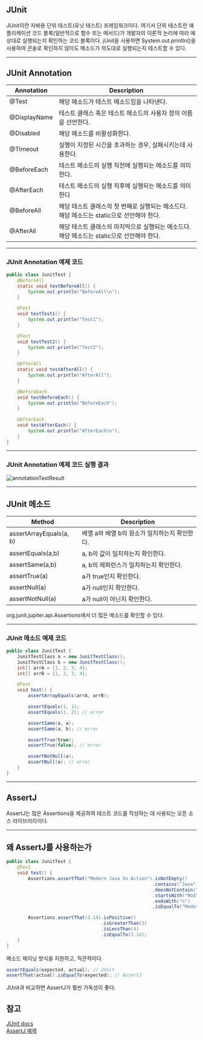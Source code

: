 ## **JUnit**
JUnit이란 자바용 단위 테스트(유닛 테스트) 프레임워크이다. 여기서 단위 테스트란 애플리케이션 코드 블록(일반적으로 함수 또는 메서드)가 개발자의 이론적 논리에 따라 예상대로 실행되는지 확인하는 코드 블록이다. jUnit을 사용하면 System.out.println()을 사용하여 콘솔로 확인하지 않아도 메소드가 의도대로 실행되는지 테스트할 수 있다.

---

## **JUnit Annotation**

|Annotation|Description|
|----------|-----------|
|@Test|해당 메소드가 테스트 메소드임을 나타낸다.|
|@DisplayName|테스트 클래스 혹은 테스트 메소드의 사용자 정의 이름을 선언한다.|
|@Disabled| 해당 메소드를 비활성화한다.|
|@Timeout|실행이 지정된 시간을 초과하는 경우, 실패시키는데 사용한다.
|@BeforeEach|테스트 메소드의 실행 직전에 실행되는 메소드를 의미한다.|
|@AfterEach|테스트 메소드의 실행 직후에 실행되는 메소드를 의미한다|
|@BeforeAll|해당 테스트 클래스의 첫 번째로 실행되는 메소드다. 해당 메소드는 static으로 선언해야 한다.|
|@AfterAll|해당 테스트 클래스의 마지막으로 실행되는 메소드다. 해당 메소드는 static으로 선언해야 한다.|

---

### **JUnit Annotation 예제 코드**
```java
public class JunitTest {
    @BeforeAll
    static void testBeforeAll() {
        System.out.println("BeforeAll\n");
    }

    @Test
    void testTest1() {
        System.out.println("Test1");
    }

    @Test
    void testTest2() {
        System.out.println("Test2");
    }

    @AfterAll
    static void testAfterAll() {
        System.out.println("AfterAll");
    }

    @BeforeEach
    void testBeforeEach() {
        System.out.println("BeforeEach");
    }

    @AfterEach
    void testAfterEach() {
        System.out.println("AfterEach\n");
    }
}
```

---

### **JUnit Annotation 예제 코드 실행 결과**
![annotationTestResult](https://github.com/dryflowery/2024-spring-semester-study/assets/83629244/86d1f720-a6a8-4038-bc92-dd45970b2e20)


---

## **JUnit 메소드**

|Method|Description|
|------|----|
|assertArrayEquals(a, b)|배열 a와 배열 b의 원소가 일치하는지 확인한다.|
|assertEquals(a,b)|a, b의 값이 일치하는지 확인한다.|
|assertSame(a,b)|a, b의 레퍼런스가 일치하는지 확인한다.|
|assertTrue(a)|a가 true인지 확인한다.|
|assertNull(a)|a가 null인지 확인한다.|
|assertNotNull(a)|a가 null이 아닌지 확인한다.|

org.junit.jupiter.api.Assertions에서 더 많은 메소드를 확인할 수 있다.

---

### **JUnit 메소드 예제 코드**
```java
public class JunitTest {
    JunitTestClass a = new JunitTestClass();
    JunitTestClass b = new JunitTestClass();
    int[] arrA = {1, 2, 3, 4};
    int[] arrB = {1, 2, 3, 4};

    @Test
    void test() {
        assertArrayEquals(arrA, arrB);

        assertEquals(1, 1);
        assertEquals(1, 2); // error

        assertSame(a, a);
        assertSame(a, b); // error

        assertTrue(true);
        assertTrue(false); // error

        assertNotNull(a);
        assertNull(a); // error
    }
}
```

---

## **AssertJ**
AssertJ는 많은 Assertions을 제공하여 테스트 코드를 작성하는 데 사용되는 오픈 소스 라이브러리이다.

---

## **왜 AssertJ를 사용하는가**
```java
public class JunitTest {
	@Test
	void test() {
		Assertions.assertThat("Modern Java In Action").isNotEmpty()
				                                      .contains("Java")
				                                      .doesNotContain("CPP")
				                                      .startsWith("Mod")
				                                      .endsWith("n")
				                                      .isEqualTo("Modern Java In Action");

		Assertions.assertThat(3.14).isPositive()
				                   .isGreaterThan(3)
				                   .isLessThan(4)
				                   .isEqualTo(3.14);
	}
}
```

메소드 체이닝 방식을 지원하고, 직관적이다.

```java
assertEquals(expected, actual); // JUnit
assertThat(actual).isEqualTo(expected); // AssertJ
```
JUnit과 비교하면 AssertJ가 훨씬 가독성이 좋다.



## **참고**
[JUnit docs](https://junit.org/junit5/docs/current/user-guide/#writing-tests-classes-and-methods)
<br>
[AssertJ 예제](https://msmk530.tistory.com/70)
<br>